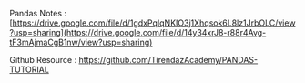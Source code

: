 Pandas Notes :
[https://drive.google.com/file/d/1gdxPqIqNKIO3j1Xhqsok6L8lz1JrbOLC/view?usp=sharing](https://drive.google.com/file/d/14y34xrJ8-r88r4Avg-tF3mAjmaCgB1nw/view?usp=sharing)

Github Resource :
https://github.com/TirendazAcademy/PANDAS-TUTORIAL

